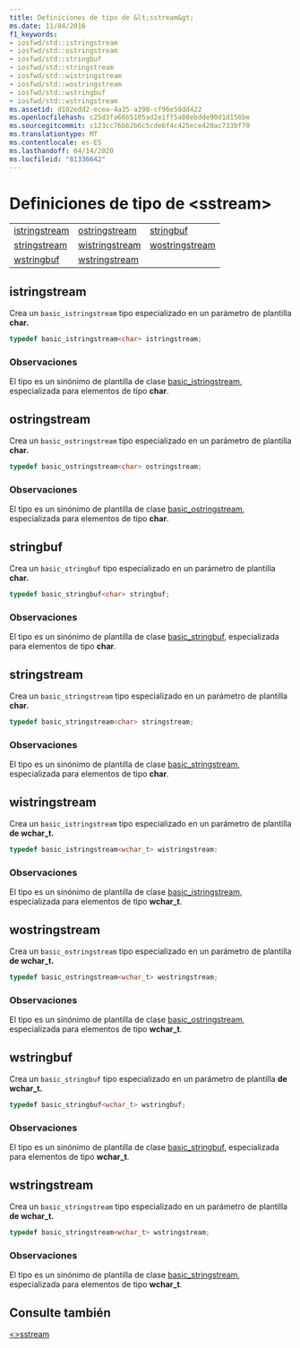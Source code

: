 ```yaml
---
title: Definiciones de tipo de &lt;sstream&gt;
ms.date: 11/04/2016
f1_keywords:
- iosfwd/std::istringstream
- iosfwd/std::ostringstream
- iosfwd/std::stringbuf
- iosfwd/std::stringstream
- iosfwd/std::wistringstream
- iosfwd/std::wostringstream
- iosfwd/std::wstringbuf
- iosfwd/std::wstringstream
ms.assetid: d102edd2-ecea-4a35-a398-cf96e58dd422
ms.openlocfilehash: c25d3fa66b5105ad2e1ff5a08ebdde90d1d156be
ms.sourcegitcommit: c123cc76bb2b6c5cde6f4c425ece420ac733bf70
ms.translationtype: MT
ms.contentlocale: es-ES
ms.lasthandoff: 04/14/2020
ms.locfileid: "81336642"
---
```

# <a name="ltsstreamgt-typedefs"></a>Definiciones de tipo de &lt;sstream&gt;

||||
|-|-|-|
|[istringstream](#istringstream)|[ostringstream](#ostringstream)|[stringbuf](#stringbuf)|
|[stringstream](#stringstream)|[wistringstream](#wistringstream)|[wostringstream](#wostringstream)|
|[wstringbuf](#wstringbuf)|[wstringstream](#wstringstream)|

## <a name="istringstream"></a><a name="istringstream"></a>istringstream

Crea un `basic_istringstream` tipo especializado en un parámetro de plantilla **char.**

```cpp
typedef basic_istringstream<char> istringstream;
```

### <a name="remarks"></a>Observaciones

El tipo es un sinónimo de plantilla de clase [basic_istringstream](../standard-library/basic-istringstream-class.md), especializada para elementos de tipo **char**.

## <a name="ostringstream"></a><a name="ostringstream"></a>ostringstream

Crea un `basic_ostringstream` tipo especializado en un parámetro de plantilla **char.**

```cpp
typedef basic_ostringstream<char> ostringstream;
```

### <a name="remarks"></a>Observaciones

El tipo es un sinónimo de plantilla de clase [basic_ostringstream](../standard-library/basic-ostringstream-class.md), especializada para elementos de tipo **char**.

## <a name="stringbuf"></a><a name="stringbuf"></a>stringbuf

Crea un `basic_stringbuf` tipo especializado en un parámetro de plantilla **char.**

```cpp
typedef basic_stringbuf<char> stringbuf;
```

### <a name="remarks"></a>Observaciones

El tipo es un sinónimo de plantilla de clase [basic_stringbuf](../standard-library/basic-stringbuf-class.md), especializada para elementos de tipo **char**.

## <a name="stringstream"></a><a name="stringstream"></a>stringstream

Crea un `basic_stringstream` tipo especializado en un parámetro de plantilla **char.**

```cpp
typedef basic_stringstream<char> stringstream;
```

### <a name="remarks"></a>Observaciones

El tipo es un sinónimo de plantilla de clase [basic_stringstream](../standard-library/basic-stringstream-class.md), especializada para elementos de tipo **char**.

## <a name="wistringstream"></a><a name="wistringstream"></a>wistringstream

Crea un `basic_istringstream` tipo especializado en un parámetro de plantilla **de wchar_t.**

```cpp
typedef basic_istringstream<wchar_t> wistringstream;
```

### <a name="remarks"></a>Observaciones

El tipo es un sinónimo de plantilla de clase [basic_istringstream](../standard-library/basic-istringstream-class.md), especializada para elementos de tipo **wchar_t**.

## <a name="wostringstream"></a><a name="wostringstream"></a>wostringstream

Crea un `basic_ostringstream` tipo especializado en un parámetro de plantilla **de wchar_t.**

```cpp
typedef basic_ostringstream<wchar_t> wostringstream;
```

### <a name="remarks"></a>Observaciones

El tipo es un sinónimo de plantilla de clase [basic_ostringstream](../standard-library/basic-ostringstream-class.md), especializada para elementos de tipo **wchar_t**.

## <a name="wstringbuf"></a><a name="wstringbuf"></a>wstringbuf

Crea un `basic_stringbuf` tipo especializado en un parámetro de plantilla **de wchar_t.**

```cpp
typedef basic_stringbuf<wchar_t> wstringbuf;
```

### <a name="remarks"></a>Observaciones

El tipo es un sinónimo de plantilla de clase [basic_stringbuf](../standard-library/basic-stringbuf-class.md), especializada para elementos de tipo **wchar_t**.

## <a name="wstringstream"></a><a name="wstringstream"></a>wstringstream

Crea un `basic_stringstream` tipo especializado en un parámetro de plantilla **de wchar_t.**

```cpp
typedef basic_stringstream<wchar_t> wstringstream;
```

### <a name="remarks"></a>Observaciones

El tipo es un sinónimo de plantilla de clase [basic_stringstream](../standard-library/basic-stringstream-class.md), especializada para elementos de tipo **wchar_t**.

## <a name="see-also"></a>Consulte también

[\<>sstream](../standard-library/sstream.md)

